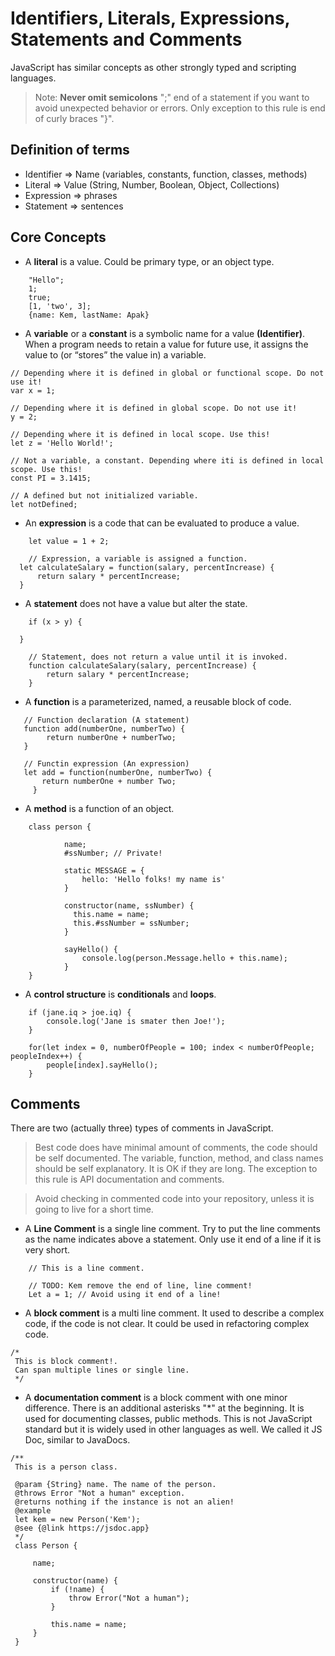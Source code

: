 # Identifiers, Literals, Expressions, Statements and Comments


JavaScript has similar concepts as other strongly typed and scripting languages.

> Note: **Never omit semicolons** ";" end of a statement if you want to avoid unexpected behavior or errors. Only exception to this rule is end of curly braces "}".

## Definition of terms
- Identifier => Name (variables, constants, function, classes, methods)
- Literal => Value (String, Number, Boolean, Object, Collections)
- Expression =>  phrases
- Statement => sentences

## Core Concepts
- A **literal** is a value. Could be primary type, or an object type.

```
	"Hello";
	1;
	true;
	[1, 'two', 3];
	{name: Kem, lastName: Apak}
```

- A **variable** or a **constant** is a symbolic name for a value **(Identifier)**. When a program needs to retain a value for future use, it assigns the value to (or “stores” the value in) a variable.

``` 
// Depending where it is defined in global or functional scope. Do not use it!
var x = 1; 

// Depending where it is defined in global scope. Do not use it!
y = 2; 

// Depending where it is defined in local scope. Use this!
let z = 'Hello World!'; 

// Not a variable, a constant. Depending where iti is defined in local scope. Use this!
const PI = 3.1415; 

// A defined but not initialized variable.
let notDefined;  
```

- An **expression** is a code that can be evaluated to produce a value.
```
	let value = 1 + 2;
	
	// Expression, a variable is assigned a function.
  let calculateSalary = function(salary, percentIncrease) {
      return salary * percentIncrease;
  }
```

- A **statement** does not have a value but alter the state.
```
	if (x > y) {
  
  }
	
	// Statement, does not return a value until it is invoked.
	function calculateSalary(salary, percentIncrease) {
		return salary * percentIncrease;
	}
```

- A **function** is a parameterized, named, a reusable block of code.

```
   // Function declaration (A statement)
   function add(numberOne, numberTwo) {
	    return numberOne + numberTwo;
   }
   
   // Functin expression (An expression)
   let add = function(numberOne, numberTwo) {
	   return numberOne + number Two;
	 }  
```

- A **method** is a function of an object.

```
	class person {
			
			name;
			#ssNumber; // Private!
			
			static MESSAGE = {
				hello: 'Hello folks! my name is'
			}
			
			constructor(name, ssNumber) {
			  this.name = name;
			  this.#ssNumber = ssNumber;
			}
			
			sayHello() {
				console.log(person.Message.hello + this.name);
			}
	}
```

- A **control structure** is **conditionals** and **loops**.

```
	if (jane.iq > joe.iq) {
		console.log('Jane is smater then Joe!');
	}
	
	for(let index = 0, numberOfPeople = 100; index < numberOfPeople; peopleIndex++) {
		people[index].sayHello();
	}
```

## Comments

There are two (actually three) types of comments in JavaScript.

> Best code does have minimal amount of comments, the code should be self documented. The variable, function, method, and class names should be self explanatory. It is OK if they are long. The exception to this rule is API documentation and comments.

> Avoid checking in commented code into your repository, unless it is going to live for a short time.

- A **Line Comment** is a single line comment. Try to put the line comments as the name indicates above a statement. Only use it end of a line if it is very short.

```
	// This is a line comment.
	
	// TODO: Kem remove the end of line, line comment!
	Let a = 1; // Avoid using it end of a line!
```

- A **block comment** is a multi line comment. It used to describe a complex code, if the code is not clear. It could be used in refactoring complex code.

```
/*
 This is block comment!.
 Can span multiple lines or single line.
 */
```

- A **documentation comment** is a block comment with one minor difference. There is an additional asterisks "*" at the beginning. It is used for documenting classes, public methods. This is not JavaScript standard but it is widely used in other languages as well. We called it JS Doc, similar to JavaDocs.

```
/**
 This is a person class.
 
 @param {String} name. The name of the person.
 @throws Error "Not a human" exception.
 @returns nothing if the instance is not an alien!
 @example
 let kem = new Person('Kem');
 @see {@link https://jsdoc.app}
 */
 class Person {
 
	 name;
	 
	 constructor(name) {
		 if (!name) {
			 throw Error("Not a human");
		 }
		 
		 this.name = name;
	 }
 }
```
